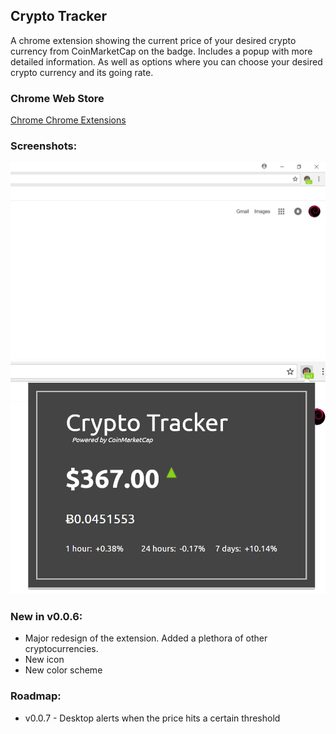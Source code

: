 ## Crypto Tracker
A chrome extension showing the current price of your desired crypto currency from CoinMarketCap on the badge. Includes a popup with more detailed information. As well as options where you can choose your desired crypto currency and its going rate.

### Chrome Web Store
[Chrome Chrome Extensions](https://chrome.google.com/webstore/detail/bcc-price-bitconnect-coin/oclnggnhbahdbgjoldcboibocfbligpi)

### Screenshots:

![Badge Screenshot](screenshots/screenshot-badge.png)
![Popup Screenshot](screenshots/screenshot-popup.png)

### New in v0.0.6:
* Major redesign of the extension. Added a plethora of other cryptocurrencies.
* New icon
* New color scheme

### Roadmap:
- v0.0.7 - Desktop alerts when the price hits a certain threshold

